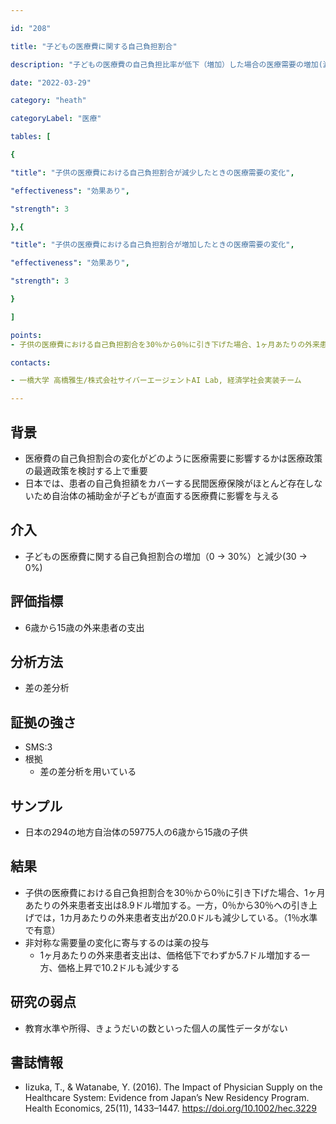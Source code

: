```yaml
---

id: "208"

title: "子どもの医療費に関する自己負担割合"

description: "子どもの医療費の自己負担比率が低下（増加）した場合の医療需要の増加(減少)"

date: "2022-03-29"

category: "heath"

categoryLabel: "医療"

tables: [

{

"title": "子供の医療費における自己負担割合が減少したときの医療需要の変化",

"effectiveness": "効果あり",

"strength": 3

},{

"title": "子供の医療費における自己負担割合が増加したときの医療需要の変化",

"effectiveness": "効果あり",

"strength": 3

}

]

points:
- 子供の医療費における自己負担割合を30％から0％に引き下げた場合、1ヶ月あたりの外来患者支出は8.9ドル増加する。一方，0％から30％への引き上げでは，1カ月あたりの外来患者支出が20.0ドル減少

contacts:

- 一橋大学 高橋雅生/株式会社サイバーエージェントAI Lab, 経済学社会実装チーム

---
```


## 背景
- 医療費の自己負担割合の変化がどのように医療需要に影響するかは医療政策の最適政策を検討する上で重要
- 日本では、患者の自己負担額をカバーする民間医療保険がほとんど存在しないため自治体の補助金が子どもが直面する医療費に影響を与える

## 介入
- 子どもの医療費に関する自己負担割合の増加（0 -> 30%）と減少(30 -> 0%)

## 評価指標
- 6歳から15歳の外来患者の支出

## 分析方法
- 差の差分析

## 証拠の強さ

- SMS:3
- 根拠
    - 差の差分析を用いている

## サンプル

- 日本の294の地方自治体の59775人の6歳から15歳の子供

## 結果
- 子供の医療費における自己負担割合を30％から0％に引き下げた場合、1ヶ月あたりの外来患者支出は8.9ドル増加する。一方，0％から30％への引き上げでは，1カ月あたりの外来患者支出が20.0ドルも減少している。（1％水準で有意）
- 非対称な需要量の変化に寄与するのは薬の投与
    - 1ヶ月あたりの外来患者支出は、価格低下でわずか5.7ドル増加する一方、価格上昇で10.2ドルも減少する

## 研究の弱点
- 教育水準や所得、きょうだいの数といった個人の属性データがない

## 書誌情報
- Iizuka, T., & Watanabe, Y. (2016). The Impact of Physician Supply on the Healthcare System: Evidence from Japan’s New Residency Program. Health Economics, 25(11), 1433–1447. https://doi.org/10.1002/hec.3229
